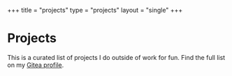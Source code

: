 +++
title = "projects"
type = "projects"
layout = "single"
+++

# Projects

This is a curated list of projects I do outside of work for fun. Find the full list on my [Gitea profile][1].

[1]: https://git.mzhang.io/michael
